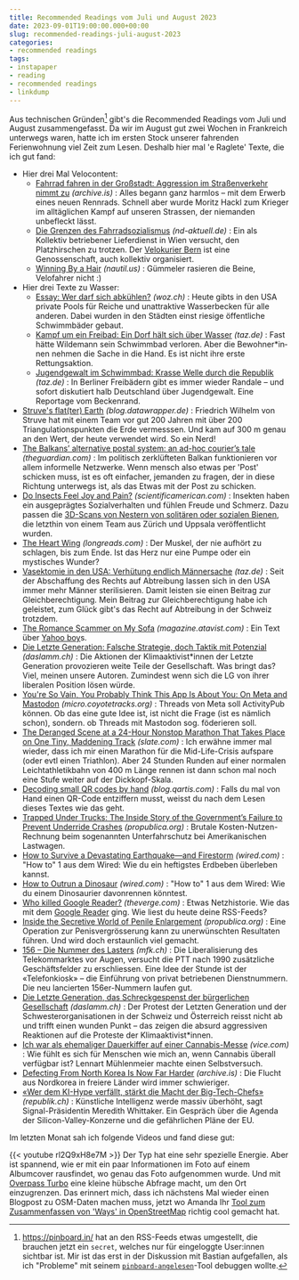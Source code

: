 ```yaml
---
title: Recommended Readings vom Juli und August 2023
date: 2023-09-01T19:00:00.000+00:00
slug: recommended-readings-juli-august-2023
categories:
- recommended readings
tags:
- instapaper
- reading
- recommended readings
- linkdump
---
```


Aus technischen Gründen[^1] gibt's die Recommended Readings vom Juli und August zusammengefasst.
Da wir im August gut zwei Wochen in Frankreich unterwegs waren, hatte ich im ersten Stock unserer fahrenden Ferienwohnung viel Zeit zum Lesen.
Deshalb hier mal 'e Raglete' Texte, die ich gut fand:

- Hier drei Mal Velocontent:
	- [Fahrrad fahren in der Großstadt: Aggression im Straßenverkehr nimmt zu](https://archive.is/2023.08.22-073912/https://www.faz.net/aktuell/gesellschaft/menschen/fahrrad-fahren-in-der-grossstadt-aggression-im-strassenverkehr-nimmt-zu-19110686.html) *(archive.is)* : Alles begann ganz harmlos – mit dem Erwerb eines neuen Rennrads. Schnell aber wurde Moritz Hackl zum Krieger im alltäglichen Kampf auf unseren Strassen, der niemanden unbefleckt lässt.
	- [Die Grenzen des Fahrradsozialismus](https://www.nd-aktuell.de/artikel/1175725.kollektiv-wirtschaft-die-grenzen-des-fahrradsozialismus.html) *(nd-aktuell.de)* : Ein als Kollektiv betriebener Lieferdienst in Wien versucht, den Platzhirschen zu trotzen. Der [Velokurier Bern](https://www.velokurierbern.ch) ist eine Genossenschaft, auch kollektiv organisiert.
	- [Winning By a Hair](https://nautil.us/winning-by-a-hair-341059/) *(nautil.us)* : Gümmeler rasieren die Beine, Velofahrer nicht :)
- Hier drei Texte zu Wasser:
	- [Essay: Wer darf sich abkühlen?](https://www.woz.ch/!M1KBHR84BZSC) *(woz.ch)* : Heute gibts in den USA private Pools für Reiche und unattraktive Wasserbecken für alle anderen. Dabei wurden in den Städten einst riesige öffentliche Schwimmbäder gebaut.
	- [Kampf um ein Freibad: Ein Dorf hält sich über Wasser](https://taz.de/!5948635/) *(taz.de)* : Fast hätte Wildemann sein Schwimmbad verloren. Aber die Be­woh­ne­r*in­nen nehmen die Sache in die Hand. Es ist nicht ihre erste Rettungsaktion.
	- [Jugendgewalt im Schwimmbad: Krasse Welle durch die Republik](https://taz.de/!5945079/) *(taz.de)* : In Berliner Freibädern gibt es immer wieder Randale – und sofort diskutiert halb Deutschland über Jugendgewalt. Eine Reportage vom Beckenrand.
- [Struve's flat(ter) Earth](https://blog.datawrapper.de/struve-geodetic-arc/) *(blog.datawrapper.de)* : Friedrich Wilhelm von Struve hat mit einem Team vor gut 200 Jahren mit über 200 Triangulationspunkten die Erde vermesssen. Und kam auf 300 m genau an den Wert, der heute verwendet wird. So ein Nerd!
- [The Balkans’ alternative postal system: an ad-hoc courier’s tale](https://www.theguardian.com/world/2023/jul/13/alternative-postal-system-balkan-couriers-bosnia-serbia-kosovo) *(theguardian.com)* : Im politisch zerklüfteten Balkan funktionieren vor allem informelle Netzwerke. Wenn mensch also etwas per 'Post' schicken muss, ist es oft einfacher, jemanden zu fragen, der in diese Richtung unterwegs ist, als das Etwas mit der Post zu schicken.
- [Do Insects Feel Joy and Pain?](https://www.scientificamerican.com/article/do-insects-feel-joy-and-pain/) *(scientificamerican.com)* : Insekten haben ein ausgeprägtes Sozialverhalten und fühlen Freude und Schmerz. Dazu passen die [3D-Scans von Nestern von solitären oder sozialen Bienen](https://www.science.org/content/article/most-bees-live-underground-x-ray-images-reveal-how-they-build-their-nests), die letzthin von einem Team aus Zürich und Uppsala veröffentlicht wurden.
- [The Heart Wing](http://longreads.com/2023/01/10/the-heart-wing/) *(longreads.com)* : Der Muskel, der nie aufhört zu schlagen, bis zum Ende. Ist das Herz nur eine Pumpe oder ein mystisches Wunder?
- [Vasektomie in den USA: Verhütung endlich Männersache](https://taz.de/!5951625/) *(taz.de)* : Seit der Abschaffung des Rechts auf Abtreibung lassen sich in den USA immer mehr Männer sterilisieren. Damit leisten sie einen Beitrag zur Gleichberechtigung. Mein Beitrag zur Gleichberechtigung habe ich geleistet, zum Glück gibt's das Recht auf Abtreibung in der Schweiz trotzdem.
- [The Romance Scammer on My Sofa](http://magazine.atavist.com/the-romance-scammer-on-my-sofa-nigeria-yahoo-boys/) *(magazine.atavist.com)* : Ein Text über [Yahoo boy](https://en.wiktionary.org/wiki/Yahoo_boy)s.
- [Die Letzte Generation: Falsche Strategie, doch Taktik mit Potenzial](https://daslamm.ch/die-letzte-generation-falsche-strategie-doch-taktik-mit-potenzial/) *(daslamm.ch)* : Die Aktionen der Klimaaktivist*innen der Letzte Generation provozieren weite Teile der Gesellschaft. Was bringt das? Viel, meinen unsere Autoren. Zumindest wenn sich die LG von ihrer liberalen Position lösen würde. 
- [You're So Vain, You Probably Think This App Is About You: On Meta and Mastodon](https://micro.coyotetracks.org/2023/07/10/youre-so-vain.html) *(micro.coyotetracks.org)* : Threads von Meta soll ActivityPub können. Ob das eine gute Idee ist, ist nicht die Frage (ist es nämlich schon), sondern. ob Threads mit Mastodon sog. föderieren soll.
- [The Deranged Scene at a 24-Hour Nonstop Marathon That Takes Place on One Tiny, Maddening Track](https://slate.com/human-interest/2023/07/ultramarathon-running-d3-dawn-dusk-24-hours.html) *(slate.com)* : Ich erwähne immer mal wieder, dass ich mir einen Marathon für die Mid-Life-Crisis aufspare (oder evtl einen Triathlon). Aber 24 Stunden Runden auf einer normalen Leichtathletikbahn von 400 m Länge rennen ist dann schon mal noch eine Stufe weiter auf der Dickkopf-Skala.
- [Decoding small QR codes by hand](https://blog.qartis.com/decoding-small-qr-codes-by-hand/) *(blog.qartis.com)* : Falls du mal von Hand einen QR-Code entziffern musst, weisst du nach dem Lesen dieses Textes wie das geht.
- [Trapped Under Trucks: The Inside Story of the Government’s Failure to Prevent Underride Crashes](https://www.propublica.org/article/underride-crashes-nhtsa-dot-iihs-safety-cars-trucks) *(propublica.org)* : Brutale Kosten-Nutzen-Rechnung beim sogenannten Unterfahrschutz bei Amerikanischen Lastwagen.
- [How to Survive a Devastating Earthquake—and Firestorm](https://www.wired.com/story/how-to-survive-a-devastating-earthquake-and-firestorm/) *(wired.com)* : "How to" 1 aus dem Wired: Wie du ein heftigstes Erdbeben überleben kannst.
- [How to Outrun a Dinosaur](https://www.wired.com/story/how-outrun-dinosaur/) *(wired.com)* : "How to" 1 aus dem Wired: Wie du einem Dinosaurier davonrennen könntest.
- [Who killed Google Reader?](https://www.theverge.com/23778253/google-reader-death-2013-rss-social) *(theverge.com)* : Etwas Netzhistorie. Wie das mit dem [Google Reader](https://en.wikipedia.org/wiki/Google_Reader) ging. Wie liest du heute deine RSS-Feeds?
- [Inside the Secretive World of Penile Enlargement](https://www.propublica.org/article/penis-enlargement-enhancement-procedures-implants) *(propublica.org)* : Eine Operation zur Penisvergrösserung kann zu unerwünschten Resultaten führen. Und wird doch erstaunlich viel gemacht.
- [156 – Die Nummer des Lasters](https://www.mfk.ch/austauschen/blog/156-die-nummer-des-lasters) *(mfk.ch)* : Die Liberalisierung des Telekommarktes vor Augen, versucht die PTT nach 1990 zusätzliche Geschäftsfelder zu erschliessen. Eine Idee der Stunde ist der «Telefonkiosk» – die Einführung von privat betriebenen Dienstnummern. Die neu lancierten 156er-Nummern laufen gut.
- [Die Letzte Generation, das Schreckgespenst der bürgerlichen Gesellschaft](https://daslamm.ch/die-letzte-generation-das-schreckgespenst-der-buergerlichen-hegemonie/) *(daslamm.ch)* : Der Protest der Letzten Generation und der Schwesterorganisationen in der Schweiz und Österreich reisst nicht ab und trifft einen wunden Punkt – das zeigen die absurd aggressiven Reaktionen auf die Proteste der Klimaaktivist*innen.
- [Ich war als ehemaliger Dauerkiffer auf einer Cannabis-Messe](https://www.vice.com/de/article/k7z7gm/ich-war-als-ehemaliger-dauerkiffer-auf-einer-cannabis-messe) *(vice.com)* : Wie fühlt es sich für Menschen wie mich an, wenn Cannabis überall verfügbar ist? Lennart Mühlenmeier machte einen Selbstversuch.
- [Defecting From North Korea Is Now Far Harder](https://archive.is/UXyGN) *(archive.is)* : Die Flucht aus Nordkorea in freiere Länder wird immer schwieriger.
- [«Wer dem KI-Hype verfällt, stärkt die Macht der Big-Tech-Chefs»](https://www.republik.ch/2023/07/05/wer-dem-ki-hype-verfaellt-staerkt-die-macht-der-big-tech-chefs) *(republik.ch)* : Künstliche Intelligenz werde massiv überhöht, sagt Signal-Präsidentin Meredith Whittaker. Ein Gespräch über die Agenda der Silicon-Valley-Konzerne und die gefährlichen Pläne der EU.

Im letzten Monat sah ich folgende Videos und fand diese gut:

{{< youtube rl2Q9xH8e7M >}}
Der Typ hat eine sehr spezielle Energie.
Aber ist spannend, wie er mit ein paar Informationen im Foto auf einem Albumcover rausfindet, wo genau das Foto aufgenommen wurde.
Und mit [Overpass Turbo](https://overpass-turbo.eu) eine kleine hübsche Abfrage macht, um den Ort einzugrenzen.
Das erinnert mich, dass ich nächstens Mal wieder einen Blogpost zu OSM-Daten machen muss, jetzt wo Amanda Ihr [Tool zum Zusammenfassen von 'Ways' in OpenStreetMap](https://github.com/amandasaurus/osm-lump-ways) richtig cool gemacht hat.

[^1]: https://pinboard.in/ hat an den RSS-Feeds etwas umgestellt, die brauchen jetzt ein `secret`, welches nur für eingeloggte User:innen sichtbar ist. Mir ist das erst in der Diskussion mit Bastian aufgefallen, als ich "Probleme" mit seinem [`pinboard-angelesen`](https://github.com/dasrecht/pinboard-angelesen)-Tool debuggen wollte.